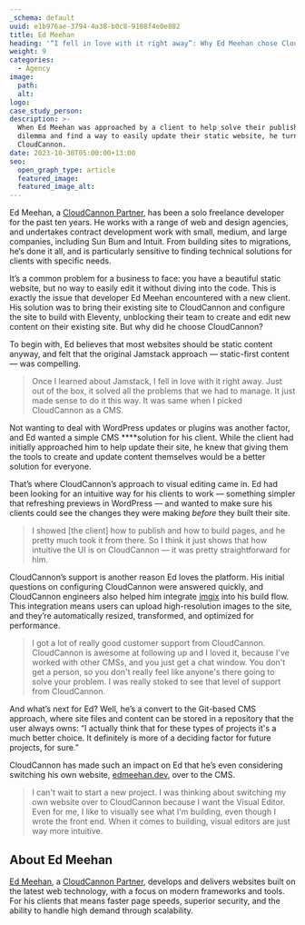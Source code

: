 ```yaml
---
_schema: default
uuid: e1b976ae-3794-4a38-b0c8-9188f4e0e882
title: Ed Meehan
heading: '“I fell in love with it right away”: Why Ed Meehan chose CloudCannon'
weight: 9
categories:
  - Agency
image:
  path:
  alt:
logo:
case_study_person:
description: >-
  When Ed Meehan was approached by a client to help solve their publishing
  dilemma and find a way to easily update their static website, he turned to
  CloudCannon.
date: 2023-10-30T05:00:00+13:00
seo:
  open_graph_type: article
  featured_image:
  featured_image_alt:
---
```

Ed Meehan, a <a target="_blank" rel="noopener" href="https://cloudcannon.com/partner-program/">CloudCannon Partner</a>, has been a solo freelance developer for the past ten years. He works with a range of web and design agencies, and undertakes contract development work with small, medium, and large companies, including Sun Bum and Intuit. From building sites to migrations, he’s done it all, and is particularly sensitive to finding technical solutions for clients with specific needs.

It’s a common problem for a business to face: you have a beautiful static website, but no way to easily edit it without diving into the code. This is exactly the issue that developer Ed Meehan encountered with a new client. His solution was to bring their existing site to CloudCannon and configure the site to build with Eleventy, unblocking their team to create and edit new content on their existing site. But why did he choose CloudCannon?

To begin with, Ed believes that most websites should be static content anyway, and felt that the original Jamstack approach — static-first content — was compelling.

> Once I learned about Jamstack, I fell in love with it right away. Just out of the box, it solved all the problems that we had to manage. It just made sense to do it this way. It was same when I picked CloudCannon as a CMS.

Not wanting to deal with WordPress updates or plugins was another factor, and Ed wanted a simple CMS \*\*\*\*solution for his client. While the client had initially approached him to help update their site, he knew that giving them the tools to create and update content themselves would be a better solution for everyone.

That’s where CloudCannon’s approach to visual editing came in. Ed had been looking for an intuitive way for his clients to work — something simpler that refreshing previews in WordPress — and wanted to make sure his clients could see the changes they were making *before* they built their site.

> I showed \[the client\] how to publish and how to build pages, and he pretty much took it from there. So I think it just shows that how intuitive the UI is on CloudCannon — it was pretty straightforward for him.

CloudCannon’s support is another reason Ed loves the platform. His initial questions on configuring CloudCannon were answered quickly, and CloudCannon engineers also helped him integrate <a target="_blank" rel="noopener" href="https://imgix.com/">imgix</a> into his build flow. This integration means users can upload high-resolution images to the site, and they’re automatically resized, transformed, and optimized for performance.

> I got a lot of really good customer support from CloudCannon. CloudCannon is awesome at following up and I loved it, because I've worked with other CMSs, and you just get a chat window. You don't get a person, so you don't really feel like anyone's there going to solve your problem. I was really stoked to see that level of support from CloudCannon.

And what’s next for Ed? Well, he’s a convert to the Git-based CMS approach, where site files and content can be stored in a repository that the user always owns: “I actually think that for these types of projects it's a much better choice. It definitely is more of a deciding factor for future projects, for sure.”

CloudCannon has made such an impact on Ed that he’s even considering switching his own website, <a target="_blank" rel="noopener" href="https://edmeehan.dev">edmeehan.dev</a>, over to the CMS.

> I can't wait to start a new project. I was thinking about switching my own website over to CloudCannon because I want the Visual Editor. Even for me, I like to visually see what I'm building, even though I wrote the front end. When it comes to building, visual editors are just way more intuitive.

## About Ed Meehan

<a target="_blank" rel="noopener" href="https://edmeehan.dev/">Ed Meehan</a>, a <a target="_blank" rel="noopener" href="https://cloudcannon.com/partner-program/">CloudCannon Partner</a>, develops and delivers websites built on the latest web technology, with a focus on modern frameworks and tools. For his clients that means faster page speeds, superior security, and the ability to handle high demand through scalability.

<!-- notionvc: f0371b25-59c0-4920-b122-9f835935428f -->
